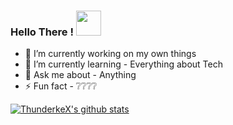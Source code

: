 ### Hello There ! <img src="https://media.giphy.com/media/wIUQQ07BHzDry/giphy.gif" width="40px">
- 🔭 I’m currently working on my own things
- 🌱 I’m currently learning - Everything about Tech
- 💬 Ask me about - Anything
- ⚡ Fun fact - ❔❔❔❔
<!-- ❔❔❔❔ means username in below README.md -->
<!-- Also feel free to update second URL to any URL -->
[![ThunderkeX's github stats](https://github-readme-stats.vercel.app/api?username=ThunderkeX&count_private=true&include_all_commits=true&theme=radical)](https://google.com)
